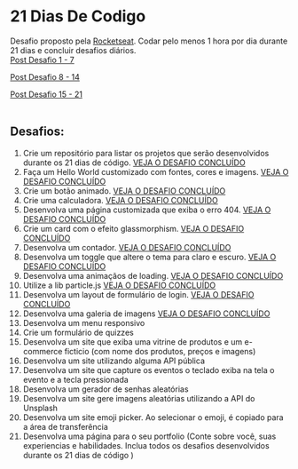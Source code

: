# 21 Dias De Codigo
Desafio proposto pela [Rocketseat](http://rocketseat.com.br). Codar pelo menos 1 hora por dia durante 21 dias e concluir desafios diários.
<br>
[Post Desafio 1 - 7](https://www.instagram.com/p/ChTBg1BpLGU/)

[Post Desafio 8 - 14](https://www.instagram.com/p/ChkahuNOLvF/)

[Post Desafio 15 - 21](https://www.instagram.com/p/Ch3EOQ0p2sZ/)
<br>
<br>
## Desafios:
<ol>
<li>Crie um repositório para listar os projetos que serão desenvolvidos durante os 21 dias de código. <a target="_blank" href="https://github.com/jakeliny/21-dias-de-codigo-rocketseat">VEJA O DESAFIO CONCLUÍDO</a></li>
<li> Faça um Hello World customizado com fontes, cores e imagens. <a target="_blank" href="https://jakeliny.github.io/21-dias-de-codigo-rocketseat/Desafio-2/">VEJA O DESAFIO CONCLUÍDO</a></li>
<li>Crie um botão animado. <a target="_blank" href="https://jakeliny.github.io/21-dias-de-codigo-rocketseat/Desafio-3/">VEJA O DESAFIO CONCLUÍDO</a></li>
<li>Crie uma calculadora. <a target="_blank" href="https://jakeliny.github.io/21-dias-de-codigo-rocketseat/Desafio-4/">VEJA O DESAFIO CONCLUÍDO</a></li>
<li>Desenvolva uma página customizada que exiba o erro 404. <a target="_blank" href="https://jakeliny.github.io/21-dias-de-codigo-rocketseat/Desafio-5/">VEJA O DESAFIO CONCLUÍDO</a></li>
<li>Crie um card com o efeito glassmorphism. <a target="_blank" href="https://jakeliny.github.io/21-dias-de-codigo-rocketseat/Desafio-6/">VEJA O DESAFIO CONCLUÍDO</a></li>
<li>Desenvolva um contador. <a target="_blank" href="https://jakeliny.github.io/21-dias-de-codigo-rocketseat/Desafio-7/">VEJA O DESAFIO CONCLUÍDO</a></li>
<li>Desenvolva um toggle que altere o tema para claro e escuro. <a target="_blank" href="https://jakeliny.github.io/21-dias-de-codigo-rocketseat/Desafio-8/">VEJA O DESAFIO CONCLUÍDO</a></li>
<li>Desenvolva uma animaçãos de loading. <a target="_blank" href="https://jakeliny.github.io/21-dias-de-codigo-rocketseat/Desafio-9/">VEJA O DESAFIO CONCLUÍDO</a></li>
<li>Utilize a lib particle.js <a target="_blank" href="https://jakeliny.github.io/21-dias-de-codigo-rocketseat/Desafio-10/">VEJA O DESAFIO CONCLUÍDO</a></li>
<li>Desenvolva um layout de formulário de login.  <a target="_blank" href="https://jakeliny.github.io/21-dias-de-codigo-rocketseat/Desafio-11/">VEJA O DESAFIO CONCLUÍDO</a></li>
<li>Desenvolva uma galeria de imagens  <a target="_blank" href="https://jakeliny.github.io/21-dias-de-codigo-rocketseat/Desafio-12/">VEJA O DESAFIO CONCLUÍDO</a></li>
<li>Desenvolva um menu responsivo</li>
<li>Crie um formulário de quizzes</li>
<li>Desenvolva um site que exiba uma vitrine de produtos e um e-commerce ficticio (com nome dos produtos, preços e imagens)</li>
<li>Desenvolva um site utilizando alguma API pública</li>
<li>Desenvolva um site que capture os eventos o teclado  exiba na tela o evento e a tecla pressionada</li>
<li>Desenvolva um gerador de senhas aleatórias </li>
<li>Desenvolva um site gere imagens aleatórias utilizando a API do Unsplash</li>
<li>Desenvolva um site  emoji picker. Ao selecionar o emoji, é copiado para a área de transferência</li>
<li>Desenvolva uma página para o seu portfolio (Conte sobre você, suas experiencias e habilidades. Inclua todos os desafios desenvolvidos durante os 21 dias de código )</li>
</ol>
